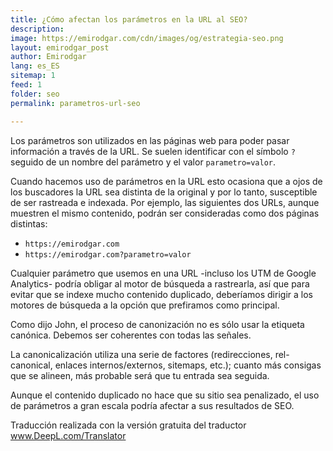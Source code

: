 ```yaml
---
title: ¿Cómo afectan los parámetros en la URL al SEO?
description: 
image: https://emirodgar.com/cdn/images/og/estrategia-seo.png
layout: emirodgar_post
author: Emirodgar
lang: es_ES
sitemap: 1
feed: 1
folder: seo
permalink: parametros-url-seo

--- 
```


Los parámetros son utilizados en las páginas web para poder pasar información a través de la URL. Se suelen identificar con el símbolo `?` seguido de un nombre del parámetro y el valor `parametro=valor`.

Cuando hacemos uso de parámetros en la URL esto ocasiona que a ojos de los buscadores la URL sea distinta de la original y por lo tanto, susceptible de ser rastreada e indexada. Por ejemplo, las siguientes dos URLs, aunque muestren el mismo contenido, podrán ser consideradas como dos páginas distintas:

 - `https://emirodgar.com`
 - `https://emirodgar.com?parametro=valor`



Cualquier parámetro que usemos en una URL -incluso los UTM de Google Analytics- podría obligar al motor de búsqueda a rastrearla, así que para evitar que se indexe mucho contenido duplicado, deberíamos dirigir a los motores de búsqueda a la opción que prefiramos como principal.

Como dijo John, el proceso de canonización no es sólo usar la etiqueta canónica. Debemos ser coherentes con todas las señales.

La canonicalización utiliza una serie de factores (redirecciones, rel-canonical, enlaces internos/externos, sitemaps, etc.); cuanto más consigas que se alineen, más probable será que tu entrada sea seguida.

Aunque el contenido duplicado no hace que su sitio sea penalizado, el uso de parámetros a gran escala podría afectar a sus resultados de SEO.

Traducción realizada con la versión gratuita del traductor www.DeepL.com/Translator
<!--stackedit_data:
eyJoaXN0b3J5IjpbLTQ5MTgwMjQ1NSwtODQxMzM1MzQ3XX0=
-->